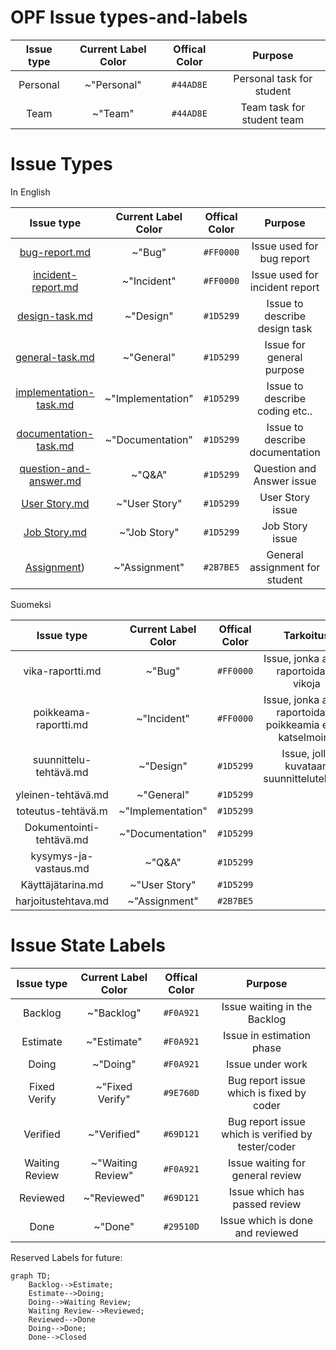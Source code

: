 # OPF Issue types-and-labels


| Issue type | Current Label Color | Offical Color | Purpose |
|:-:|:-:|:-:|:-:|
| Personal | ~"Personal" | `#44AD8E` | Personal task for student | 
| Team | ~"Team" | `#44AD8E` | Team task for student team |    





# Issue Types

	
In English
		
| Issue type | Current Label Color | Offical Color | Purpose |
|:-:|:-:|:-:|:-:|
| [bug-report.md](issue_templates/bug-report.md) | ~"Bug" | `#FF0000` | Issue used for bug report |
| [incident-report.md](issue_templates/incident-report.md) | ~"Incident" | `#FF0000` | Issue used for incident report |     
| [design-task.md](issue_templates/design-task.md) | ~"Design" |`#1D5299` | Issue to describe design task |
| [general-task.md](issue_templates/general-task.md) |  ~"General"   | `#1D5299` | Issue for general purpose  | 
| [implementation-task.md](issue_templates/implementation-task.md) | ~"Implementation" | `#1D5299` | Issue to describe coding etc.. |
| [documentation-task.md](issue_templates/documentation-task.md) | ~"Documentation" | `#1D5299` | Issue to describe documentation |
| [question-and-answer.md](issue_templates/question-and-answer.md) | ~"Q&A" | `#1D5299` | Question and Answer issue |
| [User Story.md](issue_templates/user-story.md) | ~"User Story" | `#1D5299` | User Story issue |
| [Job Story.md](issue_templates/job-story.md)  | ~"Job Story" | `#1D5299` | Job Story issue |
| [Assignment](issue_templates/assignment.md)) | ~"Assignment" | `#2B7BE5` | General assignment for student |


Suomeksi

| Issue type | Current Label Color | Offical Color | Tarkoitus |
|:-:|:-:|:-:|:-:|
| vika-raportti.md | ~"Bug"  | `#FF0000` | Issue, jonka avulla raportoidaan vikoja |
| poikkeama-raportti.md | ~"Incident" | `#FF0000` | Issue, jonka avulla raportoidaan poikkeamia esim. katselmointi |
| suunnittelu-tehtävä.md | ~"Design" | `#1D5299` | Issue, jolla kuvataan suunnittelutehtävä |
| yleinen-tehtävä.md | ~"General" | `#1D5299` ||
| toteutus-tehtävä.m | ~"Implementation" | `#1D5299` ||
| Dokumentointi-tehtävä.md | ~"Documentation" | `#1D5299` ||
| kysymys-ja-vastaus.md | ~"Q&A" | `#1D5299` ||
| Käyttäjätarina.md | ~"User Story"  | `#1D5299` ||
| harjoitustehtava.md  | ~"Assignment" | `#2B7BE5` ||

# Issue State Labels

| Issue type | Current Label Color | Offical Color | Purpose  |
|:-:|:-:|:-:|:-:|
| Backlog | ~"Backlog" | `#F0A921` | Issue waiting in the Backlog |
| Estimate | ~"Estimate" | `#F0A921` | Issue in estimation phase |
| Doing | ~"Doing" | `#F0A921` | Issue under work |
| Fixed Verify | ~"Fixed Verify" | `#9E760D` | Bug report issue which is fixed by coder |
| Verified | ~"Verified" | `#69D121` | Bug report issue which is verified by tester/coder |
| Waiting Review | ~"Waiting Review" | `#F0A921` | Issue waiting for general review |
| Reviewed | ~"Reviewed" | `#69D121` | Issue which has passed review |
| Done | ~"Done" | `#29510D` | Issue which is done and reviewed |

Reserved Labels for future:


```mermaid
graph TD;
    Backlog-->Estimate;
    Estimate-->Doing;
    Doing-->Waiting Review;
    Waiting Review-->Reviewed;
    Reviewed-->Done
    Doing-->Done;
    Done-->Closed
```
